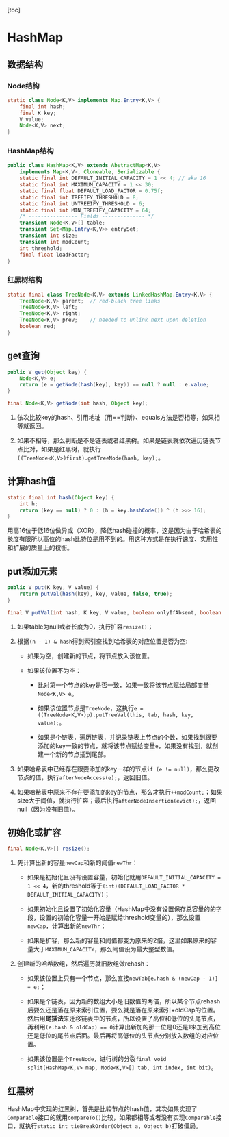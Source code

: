 [toc]

# HashMap

## 数据结构

### Node结构

```java
static class Node<K,V> implements Map.Entry<K,V> {
    final int hash;
    final K key;
    V value;
    Node<K,V> next;
}
```

### HashMap结构

```java
public class HashMap<K,V> extends AbstractMap<K,V>
    implements Map<K,V>, Cloneable, Serializable {
    static final int DEFAULT_INITIAL_CAPACITY = 1 << 4; // aka 16
    static final int MAXIMUM_CAPACITY = 1 << 30;
    static final float DEFAULT_LOAD_FACTOR = 0.75f;
    static final int TREEIFY_THRESHOLD = 8;
    static final int UNTREEIFY_THRESHOLD = 6;
    static final int MIN_TREEIFY_CAPACITY = 64;
    /* ---------------- Fields -------------- */
    transient Node<K,V>[] table;
    transient Set<Map.Entry<K,V>> entrySet;
    transient int size;
    transient int modCount;
    int threshold;
    final float loadFactor;
}
```

### 红黑树结构

```java
static final class TreeNode<K,V> extends LinkedHashMap.Entry<K,V> {
    TreeNode<K,V> parent;  // red-black tree links
    TreeNode<K,V> left;
    TreeNode<K,V> right;
    TreeNode<K,V> prev;    // needed to unlink next upon deletion
    boolean red;
}
```

## get查询

```java
public V get(Object key) {
    Node<K,V> e;
    return (e = getNode(hash(key), key)) == null ? null : e.value;
}

final Node<K,V> getNode(int hash, Object key);
```

1. 依次比较key的hash、引用地址（用==判断）、equals方法是否相等，如果相等就返回。

2. 如果不相等，那么判断是不是链表或者红黑树。如果是链表就依次遍历链表节点比对，如果是红黑树，就执行`((TreeNode<K,V>)first).getTreeNode(hash, key);`。

## 计算hash值

```java
static final int hash(Object key) {
    int h;
    return (key == null) ? 0 : (h = key.hashCode()) ^ (h >>> 16);
}
```

用高16位于低16位做异或（XOR），降低hash碰撞的概率，这是因为由于哈希表的长度有限所以高位的hash比特位是用不到的。用这种方式是在执行速度、实用性和扩展的质量上的权衡。

## put添加元素

```java
public V put(K key, V value) {
    return putVal(hash(key), key, value, false, true);
}

final V putVal(int hash, K key, V value, boolean onlyIfAbsent, boolean evict);
```

1. 如果table为null或者长度为0，执行扩容`resize()`；

2. 根据`(n - 1) & hash`得到索引查找到哈希表的对应位置是否为空:

   - 如果为空，创建新的节点，将节点放入该位置。

   - 如果该位置不为空：

       - 比对第一个节点的key是否一致，如果一致将该节点赋给局部变量`Node<K,V> e`。

       - 如果该位置节点是`TreeNode`，这执行`e = ((TreeNode<K,V>)p).putTreeVal(this, tab, hash, key, value);`。

       - 如果是个链表，遍历链表，并记录链表上节点的个数，如果找到跟要添加的key一致的节点，就将该节点赋给变量`e`，如果没有找到，就创建一个新的节点插到尾部。

3. 如果哈希表中已经存在跟要添加的key一样的节点`if (e != null)`，那么更改节点的值，执行`afterNodeAccess(e);`，返回旧值。

4. 如果哈希表中原来不存在要添加的key的节点，那么才执行`++modCount;`；如果size大于阈值，就执行扩容；最后执行`afterNodeInsertion(evict);`，返回null（因为没有旧值）。

## 初始化或扩容

```java
final Node<K,V>[] resize();
```

1. 先计算出新的容量`newCap`和新的阈值`newThr`：

   - 如果是初始化且没有设置容量，初始化就用`DEFAULT_INITIAL_CAPACITY = 1 << 4`，新的threshold等于`(int)(DEFAULT_LOAD_FACTOR * DEFAULT_INITIAL_CAPACITY)`；

   - 如果初始化且设置了初始化容量（HashMap中没有设置保存总容量的的字段，设置的初始化容量一开始是赋给threshold变量的），那么设置`newCap`，计算出新的`newThr`；

   - 如果是扩容，那么新的容量和阈值都变为原来的2倍，这里如果原来的容量大于`MAXIMUM_CAPACITY`，那么阈值设为最大整型数值。

2. 创建新的哈希数组，然后遍历就旧数组做rehash：

   - 如果该位置上只有一个节点，那么直接`newTab[e.hash & (newCap - 1)] = e;`；

   - 如果是个链表，因为新的数组大小是旧数值的两倍，所以某个节点rehash后要么还是落在原来索引位置，要么就是落在原来索引+oldCap的位置。然后用**尾插法**来迁移链表中的节点，所以设置了高位和低位的头尾节点，再利用`(e.hash & oldCap) == 0`计算出新加的那一位是0还是1来加到高位还是低位的尾节点后面。最后再将高低位的头节点分别放入数组的对应位置。

   - 如果该位置是个`TreeNode`，进行树的分裂`final void split(HashMap<K,V> map, Node<K,V>[] tab, int index, int bit)`。

## 红黑树

HashMap中实现的红黑树，首先是比较节点的hash值，其次如果实现了`Comparable`接口的就用`compareTo()`比较，如果都相等或者没有实现`Comparable`接口，就执行`static int tieBreakOrder(Object a, Object b)`打破僵局。
